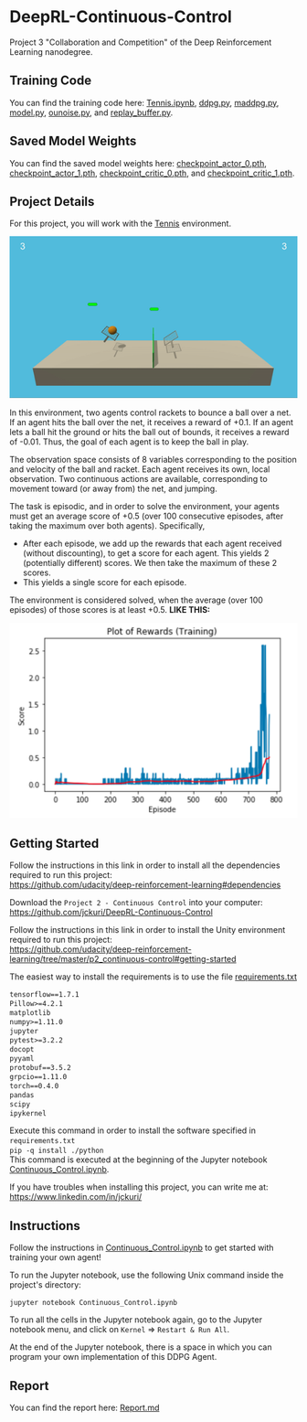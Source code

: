 # DeepRL-Continuous-Control
Project 3 "Collaboration and Competition" of the Deep Reinforcement Learning nanodegree.

## Training Code

You can find the training code here: [Tennis.ipynb](Tennis.ipynb), [ddpg.py](ddpg.py), [maddpg.py](maddpg.py), [model.py](model.py), [ounoise.py](ounoise.py), and [replay_buffer.py](replay_buffer.py).

## Saved Model Weights

You can find the saved model weights here: [checkpoint_actor_0.pth](checkpoint_actor_0.pth), [checkpoint_actor_1.pth](checkpoint_actor_1.pth), [checkpoint_critic_0.pth](checkpoint_critic_0.pth), and [checkpoint_critic_1.pth](checkpoint_critic_1.pth).

## Project Details

For this project, you will work with the [Tennis](https://github.com/Unity-Technologies/ml-agents/blob/master/docs/Learning-Environment-Examples.md#tennis) environment.

<p align="center">
 <img src="/images/collaborative-pingpong.gif">
</p>

In this environment, two agents control rackets to bounce a ball over a net. If an agent hits the ball over the net, it receives a reward of +0.1. If an agent lets a ball hit the ground or hits the ball out of bounds, it receives a reward of -0.01. Thus, the goal of each agent is to keep the ball in play.

The observation space consists of 8 variables corresponding to the position and velocity of the ball and racket. Each agent receives its own, local observation. Two continuous actions are available, corresponding to movement toward (or away from) the net, and jumping.

The task is episodic, and in order to solve the environment, your agents must get an average score of +0.5 (over 100 consecutive episodes, after taking the maximum over both agents). Specifically,

- After each episode, we add up the rewards that each agent received (without discounting), to get a score for each agent. This yields 2 (potentially different) scores. We then take the maximum of these 2 scores.
- This yields a single score for each episode.

The environment is considered solved, when the average (over 100 episodes) of those scores is at least +0.5. **LIKE THIS:**

![Plot of rewards (training)](/images/plot-of-rewards-training.png)

## Getting Started

Follow the instructions in this link in order to install all the dependencies required to run this project:<br/>
https://github.com/udacity/deep-reinforcement-learning#dependencies

Download the `Project 2 - Continuous Control` into your computer:<br/>
https://github.com/jckuri/DeepRL-Continuous-Control

Follow the instructions in this link in order to install the Unity environment required to run this project:<br/>
https://github.com/udacity/deep-reinforcement-learning/tree/master/p2_continuous-control#getting-started

The easiest way to install the requirements is to use the file [requirements.txt](python/requirements.txt)
```
tensorflow==1.7.1
Pillow>=4.2.1
matplotlib
numpy>=1.11.0
jupyter
pytest>=3.2.2
docopt
pyyaml
protobuf==3.5.2
grpcio==1.11.0
torch==0.4.0
pandas
scipy
ipykernel
```

Execute this command in order to install the software specified in `requirements.txt`<br/>
```pip -q install ./python```<br/>
This command is executed at the beginning of the Jupyter notebook [Continuous_Control.ipynb](Continuous_Control.ipynb).

If you have troubles when installing this project, you can write me at:<br/>
https://www.linkedin.com/in/jckuri/

## Instructions

Follow the instructions in [Continuous_Control.ipynb](Continuous_Control.ipynb) to get started with training your own agent!

To run the Jupyter notebook, use the following Unix command inside the project's directory:

```
jupyter notebook Continuous_Control.ipynb
```

To run all the cells in the Jupyter notebook again, go to the Jupyter notebook menu, and click on `Kernel` => `Restart & Run All`.

At the end of the Jupyter notebook, there is a space in which you can program your own implementation of this DDPG Agent.

## Report

You can find the report here: [Report.md](Report.md)
